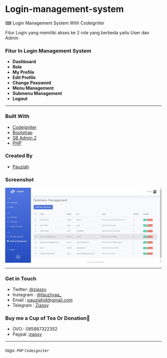 # Login-management-system
⌨ Login Management System With Codeigniter

Fitur Login yang memiliki akses ke 2 role yang berbeda yaitu User dan Admin

### Fitur In Login Management System 
- __Dashboard__ 
- __Role__ 
- __My Profile__ 
- __Edit Profile__ 
- __Change Password__ 
- __Menu Management__ 
- __Submenu Management__ 
- __Logout__ 

---

### Built With
- [Codeigniter](https://www.codeigniter.com/)
- [Bootstrap](https://getbootstrap.com/)
- [SB Admin 2](https://startbootstrap.com/theme/sb-admin-2)
- [PHP](https://www.w3schools.com/php/)

### Created By
- [Pauziah](https://github.com/ziassy)

### Screenshot
![main](screenshoot/homepage.JPG)



---

### Get in Touch 

- Twitter: [@ziassy](https://twitter.com/ZIASSY1)
- Instagram : [@fauziiyaa_](https://www.instagram.com/fauziiyaa_/)
- Email : [pauziahid@gmail.com](mailto:pauziahid@gmail.com)
- Telegram : [Ziassy](https://t.me/ziassy)

### Buy me a Cup of Tea Or Donation🍺

- OVO : 085887322352
- Paypal :[ziassy](https://www.paypal.me/ziassy)

---

###### tags: `PHP` `Codeigniter`
